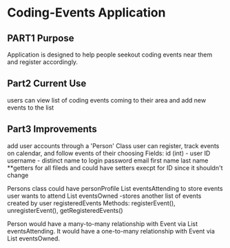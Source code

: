 # Coding-Events Application

## PART1 Purpose
Application is designed to help people seekout coding events near them and register accordingly.

## Part2 Current Use
users can view list of coding events coming to their area and add new events to the list

## Part3 Improvements
add user accounts through a 'Person' Class user can register, track events on calendar, and follow events of their choosing
Fields: id (int) - user ID 
username - distinct name to login 
password 
email
first name
last name
**getters for all fileds and could have setters execpt for ID since it shouldn't change

Persons class could have personProfile
List<Events> eventsAttending to store events user wants to attend
List<Events> eventsOwned -stores another list of events created by user
registeredEvents
Methods: registerEvent(), unregisterEvent(), getRegisteredEvents()

Person would have a many-to-many relationship with Event via List<Events> eventsAttending. It would have a one-to-many relationship with Event via List<Events> eventsOwned.

